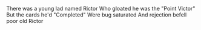 There was a young lad named Rictor
Who gloated he was the "Point Victor"
But the cards he'd "Completed"
Were bug saturated
And rejection befell poor old Rictor

